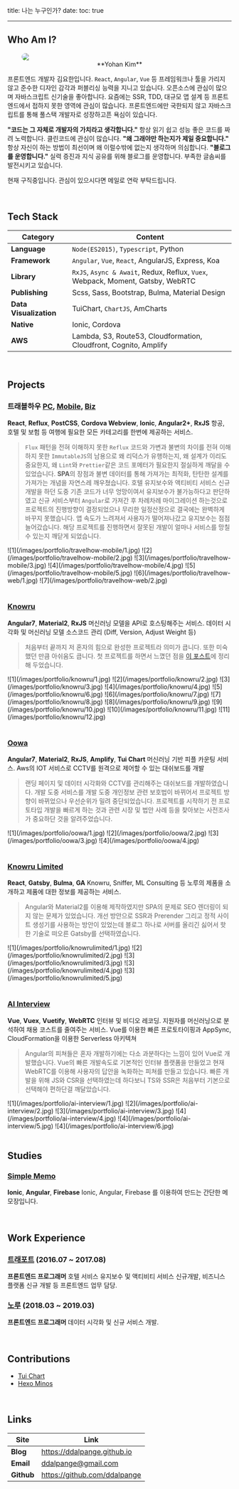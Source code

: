 title: 나는 누구인가?
date:
toc: true

---

## Who Am I?

<div style="padding: 0 32px;">
    <img src="/images/profile.jpg" style="display:block; margin: 0 auto; border-radius: 300px;" class="not-gallery-item">
    <div style="text-align: center;">**Yohan Kim**</div>
</div>

프론트엔드 개발자 김요한입니다. `React`, `Angular`, `Vue` 등 프레임워크나 툴을 가리지 않고 준수한 디자인 감각과 퍼블리싱 능력을 지니고 있습니다. 오픈소스에 관심이 많으며 자바스크립트 신기술을 좋아합니다. 요즘에는 SSR, TDD, 대규모 앱 설계 등 프론트엔드에서 접하지 못한 영역에 관심이 많습니다. 프론트엔드에만 국한되지 않고 자바스크립트를 통해 풀스택 개발자로 성장하고픈 욕심이 있습니다.

**"코드는 그 자체로 개발자의 가치라고 생각합니다."**
항상 읽기 쉽고 성능 좋은 코드를 짜려 노력합니다. 클린코드에 관심이 많습니다.
**"왜 그래야만 하는지가 제일 중요합니다."**
항상 자신이 하는 방법이 최선이며 왜 이럴수밖에 없는지 생각하며 의심합니다.
**"블로그를 운영합니다."**
실력 증진과 지식 공유를 위해 블로그를 운영합니다. 부족한 글솜씨를 발전시키고 있습니다.

현재 구직중입니다. 관심이 있으시다면 메일로 연락 부탁드립니다.

<br/>

## Tech Stack 

| Category               | Content                                                                         |
| ---------------------- | ------------------------------------------------------------------------------- |
| **Language**           | `Node(ES2015)`, `Typescript`, Python                                            |
| **Framework**          | `Angular`, `Vue`, `React`, AngularJS, Express, Koa                              |
| **Library**            | `RxJS`, `Async & Await`, Redux, Reflux, `Vuex`, Webpack, Moment, Gatsby, WebRTC |
| **Publishing**         | Scss, Sass, Bootstrap, Bulma, Material Design                                   |
| **Data Visualization** | TuiChart, `ChartJS`, AmCharts                                                   |
| **Native**             | Ionic, Cordova                                                                  |
| **AWS**                | Lambda, S3, Route53, Cloudformation, Cloudfront, Cognito, Amplify               |

<br/>

## Projects

### 트래블하우 [PC](https://www.travelhow.com), [Mobile](https://m.travelhow.com), [Biz](https://biz.travelhow.biz)
**React**, **Reflux**, **PostCSS**, **Cordova Webview**, **Ionic**, **Angular2+**, **RxJS**
항공, 호텔 및 보험 등 여행에 필요한 모든 카테고리를 한번에 제공하는 서비스. 
> `Flux` 패턴을 전혀 이해하지 못한 `Reflux` 코드와 가변과 불변의 차이를 전혀 이해하지 못한 `ImmutableJS`의 남용으로 왜 리덕스가 유행하는지, 왜 설계가 이리도 중요한지, 왜 `Lint`와 `Prettier`같은 코드 포메터가 필요한지 절실하게 깨달을 수 있었습니다. **SPA**의 장점과 불변 데이터를 통해 가져가는 최적화, 탄탄한 설계를 가져가는 개념을 자연스레 깨우쳤습니다. 호텔 유지보수와 액티비티 서비스 신규개발을 하던 도중 기존 코드가 너무 엉망이여서 유지보수가 불가능하다고 판단하였고 신규 서비스부터 `Angular`로 가져간 후 차례차례 마이그레이션 하는것으로 프로젝트의 진행방향이 결정되었으나 무리한 일정산정으로 결국에는 완벽하게 바꾸지 못했습니다. 앱 속도가 느려져서 사용자가 떨어져나갔고 유지보수는 점점 늘어갔습니다. 해당 프로젝트를 진행하면서 잘못된 개발이 얼마나 서비스를 망칠수 있는지 깨닫게 되었습니다.

<div class="justified-gallery">
![1](/images/portfolio/travelhow-mobile/1.jpg)
![2](/images/portfolio/travelhow-mobile/2.jpg)
![3](/images/portfolio/travelhow-mobile/3.jpg)
![4](/images/portfolio/travelhow-mobile/4.jpg)
![5](/images/portfolio/travelhow-mobile/5.jpg)
![6](/images/portfolio/travelhow-web/1.jpg)
![7](/images/portfolio/travelhow-web/2.jpg)
</div>

<br/>

### [Knowru](https://www.knowru.com)
**Angular7**, **Material2**, **RxJS**
머신러닝 모델을 API로 호스팅해주는 서비스. 데이터 시각화 및 머신러닝 모델 소스코드 관리 (Diff, Version, Adjust Weight 등)
> 처음부터 끝까지 저 혼자의 힘으로 완성한 프로젝트라 의미가 큽니다. 또한 미숙했던 만큼 아쉬움도 큽니다. 첫 프로젝트를 하면서 느꼈던 점을 [이 포스트](/2018/07/21/my-first-project/)에 정리해 두었습니다.
<div class="justified-gallery">
![1](/images/portfolio/knowru/1.jpg)
![2](/images/portfolio/knowru/2.jpg)
![3](/images/portfolio/knowru/3.jpg)
![4](/images/portfolio/knowru/4.jpg)
![5](/images/portfolio/knowru/6.jpg)
![6](/images/portfolio/knowru/7.jpg)
![7](/images/portfolio/knowru/8.jpg)
![8](/images/portfolio/knowru/9.jpg)
![9](/images/portfolio/knowru/10.jpg)
![10](/images/portfolio/knowru/11.jpg)
![11](/images/portfolio/knowru/12.jpg)
</div>

<br/>

### [Oowa](https://oowa.io)
**Angular7**, **Material2**, **RxJS**, **Amplify**, **Tui Chart**
머신러닝 기반 피플 카운팅 서비스. Aws의 IOT 서비스로 CCTV를 원격으로 제어할 수 있는 대쉬보드를 개발
> 랜딩 페이지 및 데이터 시각화와 CCTV를 관리해주는 대쉬보드를 개발하였습니다. 개발 도중 서비스를 개발 도중 개인정보 관련 보호법이 바뀌어서 프로젝트 방향이 바뀌었으나 우선순위가 밀려 중단되었습니다. 프로젝트를 시작하기 전 프로토타입 개발을 빠르게 하는 것과 관련 시장 및 법안 사례 등을 찾아보는 사전조사가 중요하단 것을 알려주었습니다.
<div class="justified-gallery">
![1](/images/portfolio/oowa/1.jpg)
![2](/images/portfolio/oowa/2.jpg)
![3](/images/portfolio/oowa/3.jpg)
![4](/images/portfolio/oowa/4.jpg)
</div>

<br/>

### [Knowru Limited](https://www.knowrulimited.com)
**React**, **Gatsby**, **Bulma**, **GA**
Knowru, Sniffer, ML Consulting 등 노루의 제품을 소개하고 제품에 대한 정보를 제공하는 서비스.
> Angular와 Material2를 이용해 제작하였지만 SPA의 문제로 SEO 렌더링이 되지 않는 문제가 있었습니다. 개선 방안으로 SSR과 Prerender 그리고 정적 사이트 생성기를 사용하는 방안이 있었는데 블로그 하나로 서버를 올리긴 싫어서 핫한 기술로 떠오른 Gatsby를 선택하였습니다.
<div class="justified-gallery">
![1](/images/portfolio/knowrulimited/1.jpg)
![2](/images/portfolio/knowrulimited/2.jpg)
![3](/images/portfolio/knowrulimited/3.jpg)
![3](/images/portfolio/knowrulimited/4.jpg)
![3](/images/portfolio/knowrulimited/5.jpg)
</div>

<br/>

### [AI Interview](https://www.ai-interview.com)
**Vue**, **Vuex**, **Vuetify**, **WebRTC**
인터뷰 및 비디오 레코딩. 지원자를 머신러닝으로 분석하여 채용 코스트를 줄여주는 서비스. Vue를 이용한 빠른 프로토타이핑과 AppSync, CloudFormation을 이용한 Serverless 아키텍쳐

> Angular의 피쳐들은 혼자 개발하기에는 다소 과분하다는 느낌이 있어 Vue로 개발했습니다. Vue의 빠른 개발속도로 기본적인 인터뷰 플랫폼을 만들었고 현재 WebRTC를 이용해 사용자의 답안을 녹화하는 피쳐를 만들고 있습니다. 빠른 개발을 위해 JS와 CSR을 선택하였는데 하다보니 TS와 SSR은 처음부터 기본으로 선택해야 편하단걸 깨달았습니다.


<div class="justified-gallery">
![1](/images/portfolio/ai-interview/1.jpg)
![2](/images/portfolio/ai-interview/2.jpg)
![3](/images/portfolio/ai-interview/3.jpg)
![4](/images/portfolio/ai-interview/4.jpg)
![4](/images/portfolio/ai-interview/5.jpg)
![4](/images/portfolio/ai-interview/6.jpg)
</div>

<br/>

## Studies

### [Simple Memo](https://github.com/ddalpange/simple-memo)
**Ionic**, **Angular**, **Firebase**
Ionic, Angular, Firebase 를 이용하여 만드는 간단한 메모장입니다.

<br/>

## Work Experience

### [트래포트](https://m.travelhow.com) (2016.07 ~ 2017.08)
**프론트엔드 프로그래머**
호텔 서비스 유지보수 및 액티비티 서비스 신규개발, 비즈니스 플랫폼 신규 개발 등 프론트엔드 업무 담당.

### [노루](http://knowru.com) (2018.03 ~ 2019.03)
**프론트엔드 프로그래머**
데이터 시각화 및 신규 서비스 개발.

<br/>

## Contributions

- [Tui Chart](https://github.com/nhnent/tui.chart)
- [Hexo Minos](https://github.com/ppoffice/hexo-theme-minos)

<br/>


## Links

| Site       | Link                         |
| ---------- | ---------------------------- |
| **Blog**   | https://ddalpange.github.io  |
| **Email**  | ddalpange@gmail.com          |
| **Github** | https://github.com/ddalpange |



